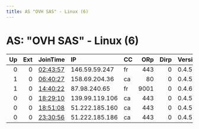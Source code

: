 ```yaml
---
title: AS "OVH SAS" - Linux (6)
---
```


# AS: "OVH SAS" - Linux (6)

|   Up |   Ext | JoinTime                                                                                            | IP             | CC   |   ORp |   Dirp | Version   | Contact                   | Nickname   |   eFamMembers |
|-----:|------:|:----------------------------------------------------------------------------------------------------|:---------------|:-----|------:|-------:|:----------|:--------------------------|:-----------|--------------:|
|    0 |     0 | [02:43:57](https://metrics.torproject.org/rs.html#details/2E8150460EBBB4DCED8604B568B6A0638C428F99) | 146.59.59.247  | fr   |   443 |      0 | 0.4.5.10  | None                      | Unnamed    |             1 |
|    1 |     0 | [06:40:27](https://metrics.torproject.org/rs.html#details/C7A46C866B963FC0F5C0E9DCE375C869D40F23E4) | 158.69.204.36  | ca   |    80 |      0 | 0.4.5.10  | 1AKfiFWajSckVrArTVh21KkdP | stars2     |            23 |
|    1 |     0 | [14:40:22](https://metrics.torproject.org/rs.html#details/FFCC774EB925D08BD15F846F33D83DAF5813D43A) | 87.98.240.65   | fr   |  9001 |      0 | 0.4.6.6   | zep3ck@protonmail.com     | MyRelay01  |             1 |
|    0 |     0 | [18:29:10](https://metrics.torproject.org/rs.html#details/57A0B9909DE2FD86E223F64EDDCC8576E1CD107A) | 139.99.119.106 | ca   |   443 |      0 | 0.4.5.10  | None                      | Unnamed    |             1 |
|    0 |     0 | [18:51:08](https://metrics.torproject.org/rs.html#details/EB9BA3DB135DAD4BBA7B84CE692BFE4AE52501B2) | 51.222.185.160 | ca   |   443 |      0 | 0.4.5.10  | None                      | Unnamed    |             1 |
|    0 |     0 | [23:30:56](https://metrics.torproject.org/rs.html#details/7E498101D02FD64B9C6C7E5EF928E5A426E813DA) | 51.222.185.186 | ca   |   443 |      0 | 0.4.5.10  | None                      | Unnamed    |             1 |
